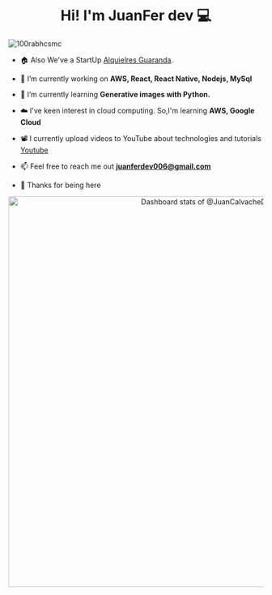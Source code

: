 <h1 align="center">Hi! I'm JuanFer dev 💻</h1>


<p align="left"> <img src="https://komarev.com/ghpvc/?username=JuanCalvacheDed" alt="100rabhcsmc" /> </p>

<!--Intro start-->
- 🏠 Also We've a StartUp [Alquielres Guaranda](https://alquileresguaranda.com).
  
- 🔭 I’m currently working on **AWS, React, React Native, Nodejs, MySql**

- 🌱 I’m currently learning **Generative images with Python.**

- ☁️ I've keen interest in cloud computing. So,I'm learning **AWS, Google Cloud**

- 📽 I currently upload videos to YouTube about technologies and tutorials [Youtube](https://www.youtube.com/@Juanferdev)

- 📫 Feel free to reach me out **juanferdev006@gmail.com**
  
- 🙏  Thanks for being here
<!--Intro end-->

<a href="https://next.ossinsight.io/widgets/official/compose-user-dashboard-stats?user_id=79811010" target="_blank" style="display: block" align="center">
  <picture>
    <source media="(prefers-color-scheme: dark)" srcset="https://next.ossinsight.io/widgets/official/compose-user-dashboard-stats/thumbnail.png?user_id=79811010&image_size=auto&color_scheme=dark" width="771" height="auto">
    <img alt="Dashboard stats of @JuanCalvacheDev" src="https://next.ossinsight.io/widgets/official/compose-user-dashboard-stats/thumbnail.png?user_id=79811010&image_size=auto&color_scheme=light" width="771" height="auto">
  </picture>
</a>

<!-- Made with [OSS Insight](https://ossinsight.io/) -->
